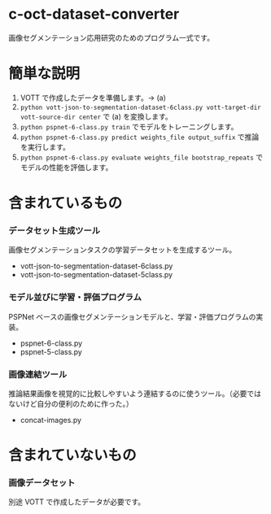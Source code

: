 # c-oct-dataset-converter

画像セグメンテーション応用研究のためのプログラム一式です。

# 簡単な説明

1. VOTT で作成したデータを準備します。-> (a)
2. `python vott-json-to-segmentation-dataset-6class.py vott-target-dir vott-source-dir center` で (a) を変換します。
3. `python pspnet-6-class.py train` でモデルをトレーニングします。
4. `python pspnet-6-class.py predict weights_file output_suffix` で推論を実行します。
5. `python pspnet-6-class.py evaluate weights_file bootstrap_repeats` でモデルの性能を評価します。

# 含まれているもの

### データセット生成ツール

画像セグメンテーションタスクの学習データセットを生成するツール。

- vott-json-to-segmentation-dataset-6class.py
- vott-json-to-segmentation-dataset-5class.py

### モデル並びに学習・評価プログラム

PSPNet ベースの画像セグメンテーションモデルと、学習・評価プログラムの実装。

- pspnet-6-class.py
- pspnet-5-class.py

### 画像連結ツール

推論結果画像を視覚的に比較しやすいよう連結するのに使うツール。（必要ではないけど自分の便利のために作った。）

- concat-images.py


# 含まれていないもの

### 画像データセット

別途 VOTT で作成したデータが必要です。
